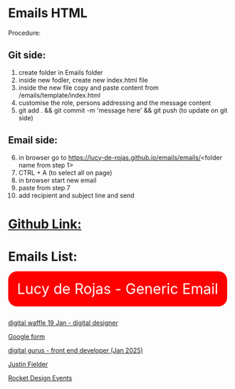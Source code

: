 # Emails HTML

Procedure:

## Git side:
1) create folder in Emails folder
2) inside new fodler, create new index.html file
3) inside the new file copy and paste content from /emails/template/index.html
4) customise the role, persons addressing and the message content
5) git add . && git commit -m 'message here' && git push  (to update on git side)


## Email side:
6) in browser go to https://lucy-de-rojas.github.io/emails/emails/<folder name from step 1>
7) CTRL + A (to select all on page)
8) in browser start new email
9) paste from step 7
10) add recipient and subject line and send



# [Github Link:](https://lucy-de-rojas.github.io/emails/)



# Emails List:
<br />
<a style="background-color: red; font-size: 2rem; padding:20px; text-decoration: none; color: white; border-radius:20px;" href="">
Lucy de Rojas - Generic Email
</a>
<br /><br /><br />

[digital waffle 19 Jan - digital designer](https://lucy-de-rojas.github.io/emails/emails/January2025/digitalWaffle/digitalDesigner19Jan.html)



[Google form](https://lucy-de-rojas.github.io/emails/emails/January2025/googleForm/index.html)


[digital gurus - front end developer (Jan 2025)](https://lucy-de-rojas.github.io/emails/emails/January2025/digitalGurus/frontEndDev.html)


[Justin Fielder](https://lucy-de-rojas.github.io/emails/emails/January2025/Justin-Fielder/index.html)



[Rocket Design Events](https://lucy-de-rojas.github.io/emails/emails/January2025/Rocket-design-events/index.html)